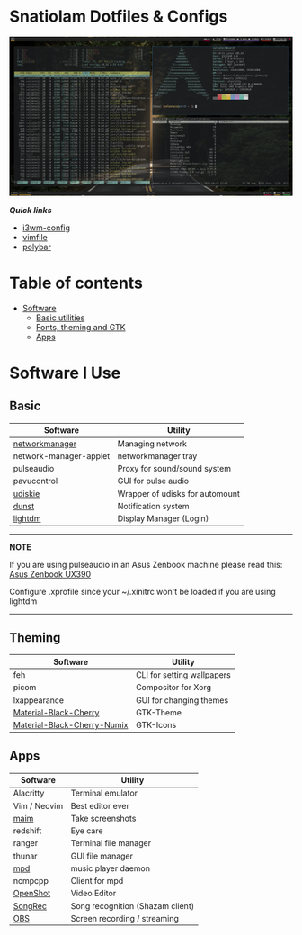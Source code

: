 # Snatiolam Dotfiles & Configs

![i3-preview](.screenshots/preview.png)

***Quick links***
- [i3wm-config](.config/i3/config)
- [vimfile](.vimrc)
- [polybar](.config/polybar/config)

# Table of contents
- [Software](#software-i-use)
  - [Basic utilities](#basic)
  - [Fonts, theming and GTK](#theming)
  - [Apps](#apps)

# Software I Use

## Basic

| Software                                                              | Utility                                      |
| --------------------------------------------------------------------- | -------------------------------------------- |
| [networkmanager](https://wiki.archlinux.org/index.php/NetworkManager) | Managing network                             |
| network-manager-applet                                                | networkmanager tray                          |
| pulseaudio                                                            | Proxy for sound/sound system                 |
| pavucontrol                                                           | GUI for pulse audio                          |
| [udiskie](https://wiki.archlinux.org/index.php/udisks)                | Wrapper of udisks for automount              |
| [dunst](https://wiki.archlinux.org/index.php/Dunst)                   | Notification system                          |
| [lightdm](https://wiki.archlinux.org/title/LightDM)                   | Display Manager (Login)                      |
  
---
**NOTE**

If you are using pulseaudio in an Asus Zenbook machine please read this: [Asus Zenbook UX390](https://wiki.archlinux.org/title/ASUS_Zenbook_UX390_(Espa%C3%B1ol))

Configure .xprofile since your ~/.xinitrc won't be loaded if you are using lightdm

---


## Theming

| Software                                                        | Utility                         |
| --------------------------------------------------------------- | ------------------------------- |
| feh                                                             | CLI for setting wallpapers      |
| picom                                                           | Compositor for Xorg             |
| lxappearance                                                    | GUI for changing themes         |
| [Material-Black-Cherry](https://www.gnome-look.org/p/1316887/)  | GTK-Theme                       |
| [Material-Black-Cherry-Numix](https://www.pling.com/p/1333360/) | GTK-Icons                       |

## Apps

| Software                                                              | Utility                          |
| --------------------------------------------------------------------- | -------------------------------- |
| Alacritty                                                             | Terminal emulator                |
| Vim / Neovim                                                          | Best editor ever                 |
| [maim](https://github.com/naelstrof/maim)                             | Take screenshots                 |
| redshift                                                              | Eye care                         |
| ranger                                                                | Terminal file manager            |
| thunar                                                                | GUI file manager                 |
| [mpd](https://wiki.archlinux.org/index.php/Music_Player_Daemon)       | music player daemon              |
| ncmpcpp                                                               | Client for mpd                   |
| [OpenShot](https://www.openshot.org/)                                 | Video Editor                     |
| [SongRec](https://github.com/marin-m/SongRec)                         | Song recognition (Shazam client) |
| [OBS](https://obsproject.com/)                                        | Screen recording / streaming     |
